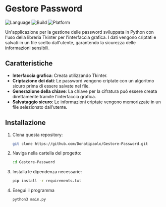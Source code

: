 # Gestore Password
![Language](https://img.shields.io/badge/language-Python-blue.svg)
![Build](https://img.shields.io/badge/build-passing-brightgreen.svg)
![Platform](https://img.shields.io/badge/platform-Linux%20%7C%20Windows-lightgrey.svg)

Un'applicazione per la gestione delle password sviluppata in Python con l'uso della libreria Tkinter per l'interfaccia grafica. I dati vengono criptati e salvati in un file scelto dall'utente, garantendo la sicurezza delle informazioni sensibili.

## Caratteristiche

- **Interfaccia grafica**: Creata utilizzando Tkinter.
- **Criptazione dei dati**: Le password vengono criptate con un algoritmo sicuro prima di essere salvate nel file.
- **Generazione della chiave**: La chiave per la cifratura può essere creata direttamente tramite l'interfaccia grafica.
- **Salvataggio sicuro**: Le informazioni criptate vengono memorizzate in un file selezionato dall'utente.

## Installazione

1. Clona questa repository:
   ```bash
   git clone https://github.com/Donatipaolo/Gestore-Password.git
2. Naviga nella cartella del progetto:
   ```bash
   cd Gestore-Password
3. Installa le dipendenza necessarie:
   ```bash
   pip install -r requirements.txt
4. Esegui il programma
   ```bash
   python3 main.py
   
